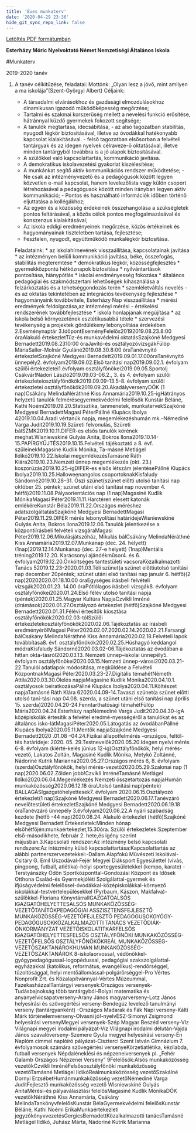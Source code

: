 ```yaml
---
title: 'Éves munkaterv'
date: '2020-04-29 23:36'
hide_git_sync_repo_link: false
---
```


[Letöltés PDF formátumban](mt19.pdf)

**Esterházy Móric Nyelvoktató Német Nemzetiségi Általános Iskola**

#Munkaterv

2019-2020 tanév

 1. A tanév célkitűzése, feladatai:
 		Mottónk: „Olyan lesz a jövő, mint amilyen a ma iskolája”(Szent-Györgyi Albert)
	 Céljaink:
      * A társadalmi elvárásokhoz és gazdasági elmozdulásokhoz dinamikusan igazodó működőképesség megőrzése;
      * Tartalmi és szakmai korszerűség mellett a nevelési funkció erősítése, hátránnyal küzdő gyermekek fokozott segítsége;
      * A tanulók megtartása, idecsábítása,
      		- az alsó tagozatban stabilitás, nyugodt légkör biztosításával, illetve az óvodákkal hatékonyabb kapcsolat kialakításával.
      		- felső tagozatban elsősorban a felvételi tantárgyak és az idegen nyelvek célraveze-ő oktatásával, illetve minden tantárgyból továbbra is a jó alapok biztosításával.
      * A szülőkkel való kapcsolattartás, kommunikáció javítása.
      * A demokratikus iskolavezetési gyakorlat kiszélesítése;
      * A munkánkat segítő aktív kommunikációs rendszer működtetése;
      		- Ne csak az intézményvezető és a pedagógusok között legyen közvetlen e-mail kapcsolat,  hanem levelezőlista vagy külön csoport létrehozásával a pedagógusok között minden irányban legyen aktív kommunikáció;
      		- Pontos és használható információk időben történő eljuttatása a kollégákhoz;
      * Az egyén és a közösség érdekeinek összehangolása a szükségletek pontos feltárásával, a közös célok pontos megfogalmazásával és konszenzus kialakításával;
      * Az  iskola  eddigi  eredményeinek  megőrzése,  közös  értékeinek  és  hagyományainak tiszteletben tartása, fejlesztése;
      * Fesztelen, nyugodt, együttműködő munkalégkör biztosítása.

	Feladataink:
    	* az iskolahírnevének visszaállítása, kapcsolatainak javítása
    	* az intézményen belüli kommunikáció javítása, béke, összefogás, stabilitás megteremtése
    	* demokratikus légkör, közösségfejlesztés
    	* gyermekközpontú hétköznapok biztosítása
    	* nyilvántartások pontosítása, hiánypótlás
    	* iskolai eredményesség fokozása
    	* általános pedagógiai és szakmódszertani lehetőségek kihasználása a felzárkóztatás és a tehetséggondozás terén
    	* szemléletváltás nevelés - és az oktatás tekintetében az integrációs tevékenység fejlesztése
    	* hagyományaink továbbvitele, Esterházy Nap visszaállítása
    	* mérési eredmények feldolgozása,az intézményi mérési - értékelési rendszerének továbbfejlesztése
    	* iskola honlapjának megújítása
    	* az iskola belső környezetének esztétikusabbá tétele
    	* szervezési tevékenység a projektek gördülékeny lebonyolítása érdekében
	2.Eseménynaptár
	3.IdőpontEseményFelelős20192019.08.23.8:00 óraAlakuló értekezletTűz-és munkavédelmi oktatásSzajkóné Medgyesi Bernadett2019.08.2310:00 óraJavító-és osztályozóvizsgákFülöp MáriaSaller-Molnár Gyuláné2019.08.30.8:00 óraTanévnyitó értekezletSzajkóné Medgyesi Bernadett2019.09.01.17.00óraTanévnyitó ünnepély2. évfolyam2019.09.02.Első tanítási nap2019.09.02.1. évfolyam szülői értekezletei1.évfolyam osztályfőnökei2019.09.05.Sportolj Csákvár!Nádori László2019.09.03-06.2., 3. és 4. évfolyam szülői értekezleteiosztályfőnökök2019.09.09-13.5-8. évfolyam szülői értekezletei osztályfőnökök2019.09.20.AkadályversenyDÖK (1 nap)Csákány MelindaNéráthné Kiss Annamária2019.10.25-igHátrányos helyzetű tanulók felmérésegyermekvédelmi felelősök Kunstár Béláné, Kathi Noémi2019.09.20.Statisztika, tanmenetek, munkatervekSzajkóné Medgyesi BernadettMagasi PéterPállné Klupács Ibolya
42019.10.04.Aradi vértanúk napja, megemlékezéshumán mk.–Némediné Varga Judit2019.10.19.Szüreti felvonulás, Szüreti bálSZMK2019.10.11.DIFER-es elsős tanulók körének meghat.Wisniewskiné Gulyás Anita, Bokros Ilona2019.10.14-15.PAPÍRGYŰJTÉS2019.10.15.Felvételi tájékoztató a 8. évf. szüleinekMagasiné Kudlik Mónika, Ta-másné Metlágel Ildikó2019.10.22.Iskolai megemlékezésTamásné Ráth Klára2019.10.23.Nemzeti ünnep megemlékezés (okt. 23.) koszorúzás2019.10.25-igDIFER-es elsős létszám jelentésePállné Klupács Ibolya2019.10.25.Halloweenangolos csoportoknakKisfaludy Sándorné2019.10.28–31. Őszi szünet(szünet előtti utolsó tanítási nap október 25. péntek; szünet utáni első tanítási nap november 4. hétfő)2019.11.08.Pályaorientációs nap (1 nap)Magasiné Kudlik MónikaMagasi Péter2019.11.11.Harctéren elesett katonák emlékéreKunstár Béla2019.11.22.Országos méréshez adatszolgáltatásSzajkóné Medgyesi BernadettMagasi Péter2019.11.29.DIFER mérés lebonyolítási határidejeWisniewskiné Gulyás Anita, Bokros Ilona2019.12.06.Tanulók  jelentkezése  a  központiírásbeli felvételi vizsgáraMagasi Péter2019.12.06.Mikulásjátszóház, Mikulás bálCsákány MelindaNéráthné Kiss Annamária2019.12.07.Munkanap (dec. 24. helyett) (1nap)2019.12.14.Munkanap (dec. 27-e helyett) (1nap)Mentális tréning2019.12.20. Karácsonyi ajándékműsor4. és 6. évfolyam2019.12.20.Önköltséges tantestületi vacsoraKözalkalmazotti Tanács
52019.12.23-2020.01.03.Téli szünet(a szünet előttiutolsó tanítási nap  december  20péntek; szünet utáni első tanítási nap január 6. hétfő)(2 nap)20202020.01.18.10.00 óraEgységes írásbeli felvételi vizsgák2020.01.23. 14.00 óraPótlólagos írásbeli vizsgák8. évfolyam osztályfőnökei2020.01.24.Első félév utolsó tanítási napja (péntek)2020.01.25.Magyar Kultúra NapjaCzvikli Imréné (drámások)2020.01.27.Osztályozó értekezlet (hétfő)Szajkóné Medgyesi Bernadett2020.01.31.Félévi értesítők kiosztása osztályfőnökök2020.02.03-tólSzülői értekezletekosztályfőnökök2020.02.06.Tájékoztatás az írásbeli eredményérőlMagasi Péter2020.02.07.2020.02.14.2020.02.21.Farsangi bálCsákány MelindaNéráthné Kiss Annamária2020.02.18.Felvételi lapok továbbítása8. évf. osztályfőnökök2020.02.25.Húshagyó keddangol módraKisfaludy Sándorné2020.03.02-06.Tájékoztatás az óvodában a hittan  okta-tásról2020.03.13. Nemzeti ünnep–iskolai ünnepély5. évfolyam osztályfőnökei2020.03.15.Nemzeti ünnep-városi2020.03.21-22.Tanulói adatlapok módosítása, megküldése a Felvételi KözpontnakMagasi Péter2020.03.23-27.Digitális témahétNémeth Attila2020.03.30.Ölelés napjaMagasiné Kudlik Mónika2020.04.10.1. osztályosok beiratkozásaPállné Klupács Ibolya2020.04.11.Költészet napjaTamásné Ráth Klára
62020.04.09-14.Tavaszi szünet(a szünet előtti utolsó taní-tási nap 04.08.  szerda, a szünet utáni első tanítási nap április 15. szerda)2020.04.20-24.Fenntarthatósági témahétFülöp Mária2020.04.24.Esterházy napNémediné Varga Judit2020.04.30-igA középiskolák értesítik a felvétel eredmé-nyességéről a tanulókat és az általános isko-látMagasiPéter2020.05.Látogatás az óvodábanPállné Klupács Ibolya2020.05.11.Mentők napjaSzajkóné Medgyesi Bernadett2020 .01.08 –04.24.Fizikai állapotfelmérés –országos, feltöl-tés határideje: 2020. 05. 29.Testnevelők2020.05.20.Idegen nyelvi mérés 6-8. évfolyam (kiérté-kelés június 12-ig)Osztályfőnökök, helyi mérés-vezető, Lakatos Zoltán, Magasiné Kudlik Mónika, Metykó Zoltánné, Nádoriné Kutrik Marianna2020.05.27.Országos mérés 6, 8. évfolyam (szerda)Osztályfőnökök, helyi mérés-vezető2020.05.29.Szakmai nap (1 nap)2020.06.02.Zölden jobb!Czvikli ImrénéTamásné Metlágel Ildikó2020.06.04.Megemlékezés Nemzeti összetartozás napjaHumán munkaközösség2020.06.12.18 óraUtolsó tanítási nap(péntek) BALLAGÁSIgazgatóhelyettesek7. évfolyam 2020.06.15.Osztályozó értekezlet(1 nap)Szajkóné Medgyesi Bernadett2020.06.17.Tanévzáró nevelőtestületi értekezletSzajkóné Medgyesi Bernadett2020.06.19.18 óraTanévzáró ünnepély 3.évfolyam2020.06.22.A nyári szabadság kezdete (hétfő -44 nap)2020.08.24. Alakuló értekezlet (hétfő)Szajkóné Medgyesi Bernadett
Értekezletek:Minden hónap elsőhétfőjén:munkaértekezlet,15.30óra. Szülői értekezletek:Szeptember első-másodikhete, február 2. hete,és igény szerint májusban.3.Kapcsolati rendszer:Az intézmény belső kapcsolati rendszere:Az intézmény külső kapcsolattartása:Kapcsolattartás az alábbi partnerszervezetekkel:-Dallam Alapfokú Művészeti Iskolával-Csitáry G. Emil Uszodával-Fejér Megyei Diáksport Egyesülettel (vívás, pingpong, futball, atlétika)-helyi sportegyesületekkel (kempo, karate) -Terstyánszky Ödön Sportközponttal-Gondozási Központ és Idősek Otthona Család-és Gyermekjóléti Szolgálattal-gyermek és ifjúságvédelmi felelőssel-óvodákkal-középiskolákkal-környező iskolákkal-testvértelepülésekkel (Pyrbaum, Kászon, Makfalva)-szülőkkel-Floriana KönyvtárralIGAZGATÓALSÓS IGAZGATÓHELYETTESALSÓS MUNKAKÖZÖSSÉG-VEZETŐTANÍTÓKPEDAGÓGIAI ASSZISZTENSFEJLESZTŐ MUNKAKÖZÖSSÉG-VEZETŐFEJLESZTŐ PEDAGÓGUSOKGYÓGY-PEDAGÓGUSOKKÖZALKALMAZOTTI TANÁCS VEZETŐDIÁK-ÖNKORMÁNYZAT VEZETŐISKOLATITKÁRFELSŐS IGAZGATÓHELYETTESFELSŐS OSZTÁLYFŐNÖKI MUNKAKÖZÖSSÉG-VEZETŐFELSŐS OSZTÁLYFŐNÖKÖKREÁL MUNKAKÖZÖSSÉG-VEZETŐSZAKTANÁROKHUMÁN MUNKAKÖZÖSSÉG-VEZETŐSZAKTANÁROK
8-iskolaorvossal, védőnőkkel-gyógypedagógussal-logopédussal, pedagógiai szakszolgálattal-egyházakkal (katolikus, református, evangélikus)-rendőrséggel, tűzoltósággal, helyi mentőállomással-polgárőrséggel-Pro Vértes Nonprofit Zrt. és Közalapítvánnyal-Vértes Múzeummal, FazekasházzalTantárgyi versenyek:Országos versenyek-Tudásbajnokság több tantárgyból-Bolyai matematika és anyanyelvicsapatverseny-Arany János magyarverseny-Lotz János helyesírási és szövegértési verseny-Bendegúz levelező tanulmányi verseny (tantárgyanként) -Országos Madarak és Fák Napi verseny-Kálti Márk történelemverseny-Olvasni jó!-nyelvÉSZ-Simonyi Zsigmond helyesírási versenyMegyei versenyek-Szép Magyar Beszéd verseny-Víz Világnapi megyei irodalmi pályázat-Víz Világnapi irodalmi délután-Vajda János szavalóverseny-Szemere Gyula megyei helyesírási verseny-Én Naplóm címmel naplóíró pályázat-Ciszterci Szent István Gimnázium 7. évfolyamosok számára szövegértési versenyeKörzetiatlétika, kézilabda, futball versenyek Népdaléneklési és népzeneiversenyek pl. „Fehér Galamb Országos Népzenei Verseny”
9Felelősök:Alsós munkaközösség vezetőkCzvikli ImrénéFelsősosztályfőnöki munkaközösség vezetőTamásné Metlágel IldikóReálmunkaközösség vezetőSzakálné  Dornyi ErzsébetHumánmunkaközösség vezetőNémediné Varga JuditFejlesztő munkaközösség vezető Wisniewskiné Gulyás AnitaMérési-és pályaválasztási felelősMagasiné Kudlik MónikaDÖK vezetőkNéráthné Kiss Annamária, Csákány MelindaTankönyvfelelősKunstár BélaGyermekvédelmi felelősKunstár Béláné, Kathi Noémi ErikaMunkaértekezleti jegyzőkönyvvezetésGergicsBernadettKözalkalmazotti tanácsTamásné  Metlágel  Ildikó,  Juhász  Márta, Nádoriné Kutrik Marianna
